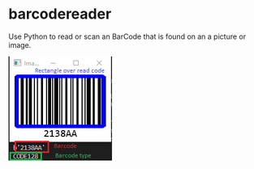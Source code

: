 # barcodereader
Use Python to read or scan an BarCode that is found on an a picture or image.

![Example Result](sample_result.png?raw=true "Example Result")
